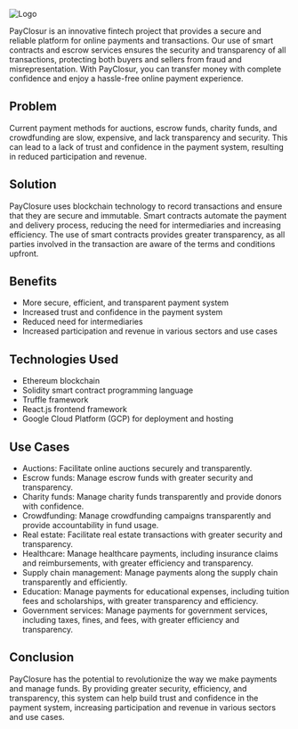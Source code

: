 
![Logo](https://user-images.githubusercontent.com/78642104/232325769-5b27eed1-6fa9-4784-b15c-b59c5f97527b.jpeg)


PayClosur is an innovative fintech project that provides a secure and reliable platform for online payments and transactions. Our use of smart contracts and escrow services ensures the security and transparency of all transactions, protecting both buyers and sellers from fraud and misrepresentation. With PayClosur, you can transfer money with complete confidence and enjoy a hassle-free online payment experience.

## Problem
Current payment methods for auctions, escrow funds, charity funds, and crowdfunding are slow, expensive, and lack transparency and security. This can lead to a lack of trust and confidence in the payment system, resulting in reduced participation and revenue.

## Solution
PayClosure uses blockchain technology to record transactions and ensure that they are secure and immutable. Smart contracts automate the payment and delivery process, reducing the need for intermediaries and increasing efficiency. The use of smart contracts provides greater transparency, as all parties involved in the transaction are aware of the terms and conditions upfront.

## Benefits
- More secure, efficient, and transparent payment system
- Increased trust and confidence in the payment system
- Reduced need for intermediaries
- Increased participation and revenue in various sectors and use cases

## Technologies Used
- Ethereum blockchain
- Solidity smart contract programming language
- Truffle framework
- React.js frontend framework
- Google Cloud Platform (GCP) for deployment and hosting

## Use Cases
- Auctions: Facilitate online auctions securely and transparently.
- Escrow funds: Manage escrow funds with greater security and transparency.
- Charity funds: Manage charity funds transparently and provide donors with confidence.
- Crowdfunding: Manage crowdfunding campaigns transparently and provide accountability in fund usage.
- Real estate: Facilitate real estate transactions with greater security and transparency.
- Healthcare: Manage healthcare payments, including insurance claims and reimbursements, with greater efficiency and transparency.
- Supply chain management: Manage payments along the supply chain transparently and efficiently.
- Education: Manage payments for educational expenses, including tuition fees and scholarships, with greater transparency and efficiency.
- Government services: Manage payments for government services, including taxes, fines, and fees, with greater efficiency and transparency.

## Conclusion
PayClosure has the potential to revolutionize the way we make payments and manage funds. By providing greater security, efficiency, and transparency, this system can help build trust and confidence in the payment system, increasing participation and revenue in various sectors and use cases.
